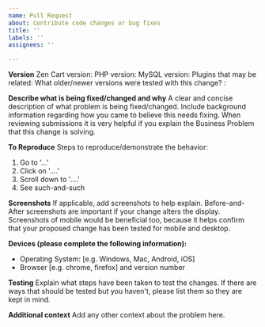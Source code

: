 ```yaml
---
name: Pull Request
about: Contribute code changes or bug fixes
title: ''
labels: ''
assignees: ''

---
```


**Version**
Zen Cart version: 
PHP version: 
MySQL version: 
Plugins that may be related: 
What older/newer versions were tested with this change? :

**Describe what is being fixed/changed and why**
A clear and concise description of what problem is being fixed/changed.
Include background information regarding how you came to believe this needs fixing.
When reviewing submissions it is very helpful if you explain the Business Problem that this change is solving.

**To Reproduce**
Steps to reproduce/demonstrate the behavior:
1. Go to '...'
2. Click on '....'
3. Scroll down to '....'
4. See such-and-such


**Screenshots**
If applicable, add screenshots to help explain.
Before-and-After screenshots are important if your change alters the display.
Screenshots of mobile would be beneficial too, because it helps confirm that your proposed change has been tested for mobile and desktop.

**Devices (please complete the following information):**
 - Operating System: [e.g. Windows, Mac, Android, iOS]
 - Browser [e.g. chrome, firefox] and version number
 
**Testing**
Explain what steps have been taken to test the changes.
If there are ways that should be tested but you haven't, please list them so they are kept in mind.

**Additional context**
Add any other context about the problem here.
